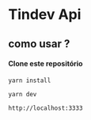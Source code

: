 # Tindev Api

## como usar ? 

#### Clone este repositório 

`yarn install`

`yarn dev`

`http://localhost:3333`
